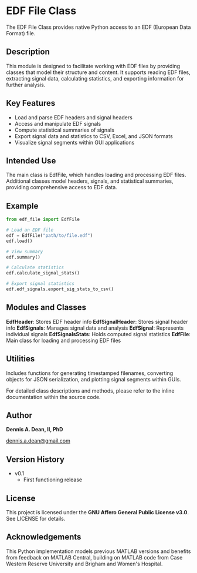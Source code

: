 # EDF File Class
The EDF File Class provides native Python access to an EDF (European Data Format) file. 

## Description
This module is designed to facilitate working with EDF files by providing classes that model their structure and content. It supports reading EDF files, extracting signal data, calculating statistics, and exporting information for further analysis.

## Key Features
- Load and parse EDF headers and signal headers
- Access and manipulate EDF signals
- Compute statistical summaries of signals
- Export signal data and statistics to CSV, Excel, and JSON formats
- Visualize signal segments within GUI applications


## Intended Use
The main class is EdfFile, which handles loading and processing EDF files. Additional classes model headers, signals, and statistical summaries, providing comprehensive access to EDF data.

## Example
```python
from edf_file import EdfFile

# Load an EDF file
edf = EdfFile("path/to/file.edf")
edf.load()

# View summary
edf.summary()

# Calculate statistics
edf.calculate_signal_stats()

# Export signal statistics
edf.edf_signals.export_sig_stats_to_csv()
```

## Modules and Classes
**EdfHeader**: Stores EDF header info
**EdfSignalHeader**: Stores signal header info
**EdfSignals**: Manages signal data and analysis
**EdfSignal**: Represents individual signals
**EdfSignalsStats**: Holds computed signal statistics
**EdfFile**: Main class for loading and processing EDF files

## Utilities
Includes functions for generating timestamped filenames, converting objects for JSON serialization, and plotting signal segments within GUIs.

For detailed class descriptions and methods, please refer to the inline documentation within the source code.

## Author
**Dennis A. Dean, II, PhD**

dennis.a.dean@gmail.com

## Version History

- v0.1
  - First functioning release

## License
This project is licensed under the **GNU Affero General Public License v3.0**.
See LICENSE for details.

## Acknowledgements
This Python implementation models previous MATLAB versions and benefits from feedback on MATLAB Central, building on MATLAB code from Case Western Reserve University and Brigham and Women's Hospital.

